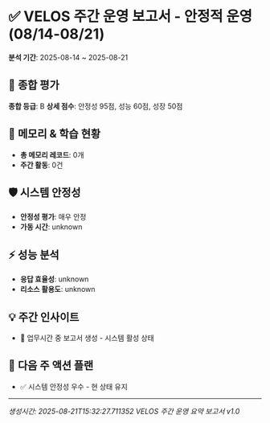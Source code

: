 # ✅ VELOS 주간 운영 보고서 - 안정적 운영 (08/14-08/21)
**분석 기간**: 2025-08-14 ~ 2025-08-21

## 🎯 종합 평가
**종합 등급**: B
**상세 점수**: 안정성 95점, 성능 60점, 성장 50점

## 🧠 메모리 & 학습 현황
- **총 메모리 레코드**: 0개
- **주간 활동**: 0건

## 🛡️ 시스템 안정성
- **안정성 평가**: 매우 안정
- **가동 시간**: unknown

## ⚡ 성능 분석
- **응답 효율성**: unknown
- **리소스 활용도**: unknown

## 💡 주간 인사이트
- 📅 업무시간 중 보고서 생성 - 시스템 활성 상태

## 🎯 다음 주 액션 플랜
- ✅ 시스템 안정성 우수 - 현 상태 유지

---
*생성시간: 2025-08-21T15:32:27.711352*
*VELOS 주간 운영 요약 보고서 v1.0*